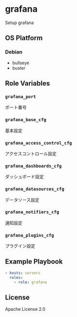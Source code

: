grafana
=================

Setup grafana

OS Platform
-----------------

### Debian

- bullseye
- buster

Role Variables
--------------

### `grafana_port`

ポート番号

### `grafana_base_cfg`

基本設定

### `grafana_access_control_cfg`

アクセスコントロール設定

### `grafana_dashboards_cfg`

ダッシュボード設定

### `grafana_datasources_cfg`

データソース設定

### `grafana_notifiers_cfg`

通知設定

### `grafana_plugins_cfg`

プラグイン設定

Example Playbook
--------------

```yaml
- hosts: servers
  roles:
    - role: grafana
```

License
--------------

Apache License 2.0
